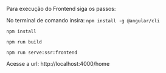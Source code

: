 Para execução do Frontend siga os passos:

No terminal de comando insira:
`npm install -g @angular/cli`

`npm install`

`npm run build`

`npm run serve:ssr:frontend`

Acesse a url: http://localhost:4000/home
